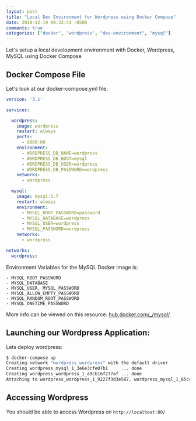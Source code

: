 ```yaml
---
layout: post
title: "Local Dev Environment for Wordpress using Docker Compose"
date: 2018-12-19 08:33:44 -0500
comments: true
categories: ["docker", "wordpress", "dev-environment", "mysql"] 
---
```


Let's setup a local development environment with Docker, Wordpress, MySQL using Docker Compose

## Docker Compose File

Let's look at our docker-compose.yml file:

```yaml
version: '3.1'

services:

  wordpress:
    image: wordpress
    restart: always
    ports:
      - 8080:80
    environment:
      - WORDPRESS_DB_NAME=wordpress
      - WORDPRESS_DB_HOST=mysql
      - WORDPRESS_DB_USER=wordpress
      - WORDPRESS_DB_PASSWORD=wordpress
    networks:
      - wordpress

  mysql:
    image: mysql:5.7
    restart: always
    environment:
      - MYSQL_ROOT_PASSWORD=password
      - MYSQL_DATABASE=wordpress
      - MYSQL_USER=wordpress
      - MYSQL_PASSWORD=wordpress
    networks:
      - wordpress

networks:
  wordpress:
```

Environment Variables for the MySQL Docker image is:

```
- MYSQL_ROOT_PASSWORD
- MYSQL_DATABASE
- MYSQL_USER, MYSQL_PASSWORD
- MYSQL_ALLOW_EMPTY_PASSWORD
- MYSQL_RANDOM_ROOT_PASSWORD
- MYSQL_ONETIME_PASSWORD
```

More info can be viewed on this resource: [hub.docker.com/_/mysql/](https://hub.docker.com/_/mysql/)

## Launching our Wordpress Application:

Lets deploy wordpress:

```bash
$ docker-compose up 
Creating network "wordpress_wordpress" with the default driver
Creating wordpress_mysql_1_3e6e3cfe07b1     ... done
Creating wordpress_wordpress_1_a9cb16f277af ... done
Attaching to wordpress_wordpress_1_9227f3d3e587, wordpress_mysql_1_65cc98d222d0
```

## Accessing Wordpress

You should be able to access Wordpress on `http://localhost:80/`


